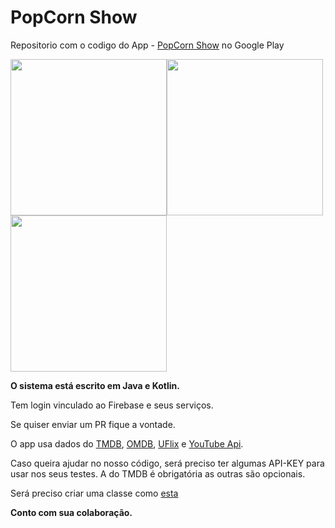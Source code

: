 # PopCorn Show


<p>Repositorio com o codigo do App - <a href="https://play.google.com/store/apps/details?id=br.com.icaro.filme">PopCorn Show</a>
 no Google Play
 
<img src="https://lh3.googleusercontent.com/by2KEpF6Zlqc-ssqWlQ3G0Rj7XI-tbVYoGBMz4eVcynv3cJBPToJWatairJ9ACnphHo=w1920-h947-rw" width="250"><img src="https://lh3.googleusercontent.com/-v3UtI554gl991_eSMMXN1MAAqxJfDCpUg1J5JmeGJnSNR2KpMhRRgLyxl-RYnJh1A=w1920-h947-rw" width="250"><img src="https://lh3.googleusercontent.com/DCLb_leSc08uTXwHLDpPKHkYVKyAzSgcYBlM_5E8dIsmkXwl2dME6ZvBY0QQJv7QBwQ=w1920-h947-rw" width="250">

<b>O sistema está escrito em Java e Kotlin.</b>

Tem login vinculado ao Firebase e seus serviços.

Se quiser enviar um PR fique a vontade.

O app usa dados do <a href="https://www.themoviedb.org">TMDB</a>, <a href="http://www.omdbapi.com/">OMDB</a>, <a href="https://market.mashape.com/codixor/uflixit">UFlix</a> e <a href="https://developers.google.com/youtube/v3/">YouTube Api</a>.

Caso queira ajudar no nosso código, será preciso ter algumas API-KEY para usar nos seus testes. A do TMDB é obrigatória as outras são opcionais.

Será preciso criar uma classe como <a href="https://gist.github.com/icaronunes/d026f332f146ae87583abfef2be7b89d">esta<a/>

<b>Conto com sua colaboração.</b>

